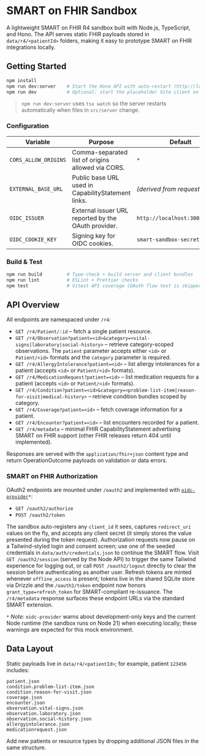 # SMART on FHIR Sandbox

A lightweight SMART on FHIR R4 sandbox built with Node.js, TypeScript, and Hono. The API serves static FHIR payloads stored in `data/r4/<patientId>` folders, making it easy to prototype SMART on FHIR integrations locally.

## Getting Started

```bash
npm install
npm run dev:server    # Start the Hono API with auto-restart (http://localhost:3000)
npm run dev           # Optional: start the placeholder Vite client on http://localhost:5173
```

> `npm run dev:server` uses `tsx watch` so the server restarts automatically when files in `src/server` change.

### Configuration

| Variable             | Purpose                                             | Default                      |
|----------------------|-----------------------------------------------------|------------------------------|
| `CORS_ALLOW_ORIGINS` | Comma-separated list of origins allowed via CORS.   | `*`                          |
| `EXTERNAL_BASE_URL`  | Public base URL used in CapabilityStatement links. | *(derived from request)*     |
| `OIDC_ISSUER`        | External issuer URL reported by the OAuth provider. | `http://localhost:3000/oauth2` |
| `OIDC_COOKIE_KEY`    | Signing key for OIDC cookies.                       | `smart-sandbox-secret`       |

### Build & Test

```bash
npm run build         # Type-check + build server and client bundles
npm run lint          # ESLint + Prettier checks
npm test              # Vitest API coverage (OAuth flow test is skipped in the sandbox runtime)
```

## API Overview

All endpoints are namespaced under `/r4`:

- `GET /r4/Patient/:id` – fetch a single patient resource.
- `GET /r4/Observation?patient=<id>&category=<vital-signs|laboratory|social-history>` – retrieve category-scoped observations. The `patient` parameter accepts either `<id>` or `Patient/<id>` formats and the `category` parameter is required.
- `GET /r4/AllergyIntolerance?patient=<id>` – list allergy intolerances for a patient (accepts `<id>` or `Patient/<id>` formats).
- `GET /r4/MedicationRequest?patient=<id>` – list medication requests for a patient (accepts `<id>` or `Patient/<id>` formats).
- `GET /r4/Condition?patient=<id>&category=<problem-list-item|reason-for-visit|medical-history>` – retrieve condition bundles scoped by category.
- `GET /r4/Coverage?patient=<id>` – fetch coverage information for a patient.
- `GET /r4/Encounter?patient=<id>` – list encounters recorded for a patient.
- `GET /r4/metadata` – minimal FHIR CapabilityStatement advertising SMART on FHIR support (other FHIR releases return 404 until implemented).

Responses are served with the `application/fhir+json` content type and return OperationOutcome payloads on validation or data errors.

### SMART on FHIR Authorization

OAuth2 endpoints are mounted under `/oauth2` and implemented with [`oidc-provider`](https://github.com/panva/node-oidc-provider)`*`:

- `GET /oauth2/authorize`
- `POST /oauth2/token`

The sandbox auto-registers any `client_id` it sees, captures `redirect_uri` values on the fly, and accepts any client secret (it simply stores the value presented during the token request). Authorization requests now pause on a Tailwind-styled login and consent screen; use one of the seeded credentials in `data/auth/credentials.json` to continue the SMART flow. Visit `GET /oauth2/session` (served by the Node API) to trigger the same Tailwind experience for logging out, or call `POST /oauth2/logout` directly to clear the session before authenticating as another user. Refresh tokens are minted whenever `offline_access` is present; tokens live in the shared SQLite store via Drizzle and the `/oauth2/token` endpoint now honors `grant_type=refresh_token` for SMART-compliant re-issuance. The `/r4/metadata` response surfaces these endpoint URLs via the standard SMART extension.

`*` _Note:_ `oidc-provider` warns about development-only keys and the current Node runtime (the sandbox runs on Node 21) when executing locally; these warnings are expected for this mock environment.

## Data Layout

Static payloads live in `data/r4/<patientId>`; for example, patient `123456` includes:

```
patient.json
condition.problem-list-item.json
condition.reason-for-visit.json
coverage.json
encounter.json
observation.vital-signs.json
observation.laboratory.json
observation.social-history.json
allergyintolerance.json
medicationrequest.json
```

Add new patients or resource types by dropping additional JSON files in the same structure.
